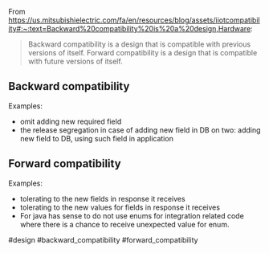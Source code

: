 From https://us.mitsubishielectric.com/fa/en/resources/blog/assets/iiotcompatibility#:~:text=Backward%20compatibility%20is%20a%20design,Hardware: 
> Backward compatibility is a design that is compatible with previous versions of itself. 
> Forward compatibility is a design that is compatible with future versions of itself.

## Backward compatibility

Examples:
- omit adding new required field
- the release segregation in case of adding new field in DB on two: adding new field to DB, using such field in application

## Forward compatibility

Examples:
- tolerating to the new fields in response it receives
- tolerating to the new values for fields in response it receives
- For java has sense to do not use enums for integration related code where there is a chance to receive unexpected value for enum.

#design #backward_compatibility #forward_compatibility